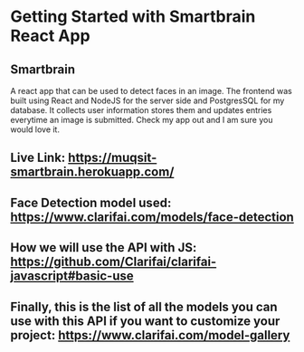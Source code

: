 # Getting Started with Smartbrain React App

## Smartbrain
A react app that can be used to detect faces in an image. The frontend was built using React and NodeJS for the server side and PostgresSQL for my database. It collects user information  stores them and updates entries everytime an image is submitted. Check my app out and I am sure you would love it.

## Live Link: https://muqsit-smartbrain.herokuapp.com/

## Face Detection model used: https://www.clarifai.com/models/face-detection

## How we will use the API with JS: https://github.com/Clarifai/clarifai-javascript#basic-use

## Finally, this is the list of all the models you can use with this API if you want to customize your project: https://www.clarifai.com/model-gallery


